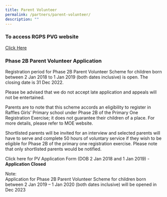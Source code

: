 ```yaml
---
title: Parent Volunteer
permalink: /partners/parent-volunteer/
description: ""
---
```

### To access RGPS PVG website
[Click Here](https://rgpspvg.org/)

### Phase 2B Parent Volunteer Application


  
Registration period for Phase 2B Parent Volunteer Scheme for children born between 2 Jan 2018 to 1 Jan 2019 (both dates inclusive) is open. The closing date is 31 Dec 2022.  
  
Please be advised that we do not accept late application and appeals will not be entertained.  
  
Parents are to note that this scheme accords an eligibility to register in Raffles Girls’ Primary school under Phase 2B of the Primary One Registration Exercise; it does not guarantee their children of a place. For more details, please refer to MOE website.  
  
Shortlisted parents will be invited for an interview and selected parents will have to serve and complete 50 hours of voluntary service if they wish to be eligible for Phase 2B of the primary one registration exercise. Please note that only shortlisted parents would be notified.  
  
Click here for PV Application Form (DOB 2 Jan 2018 and 1 Jan 2019) - **Application Closed**
  
Note:  
Application for Phase 2B Parent Volunteer Scheme for children born between 2 Jan 2019 – 1 Jan 2020 (both dates inclusive) will be opened in Dec 2023